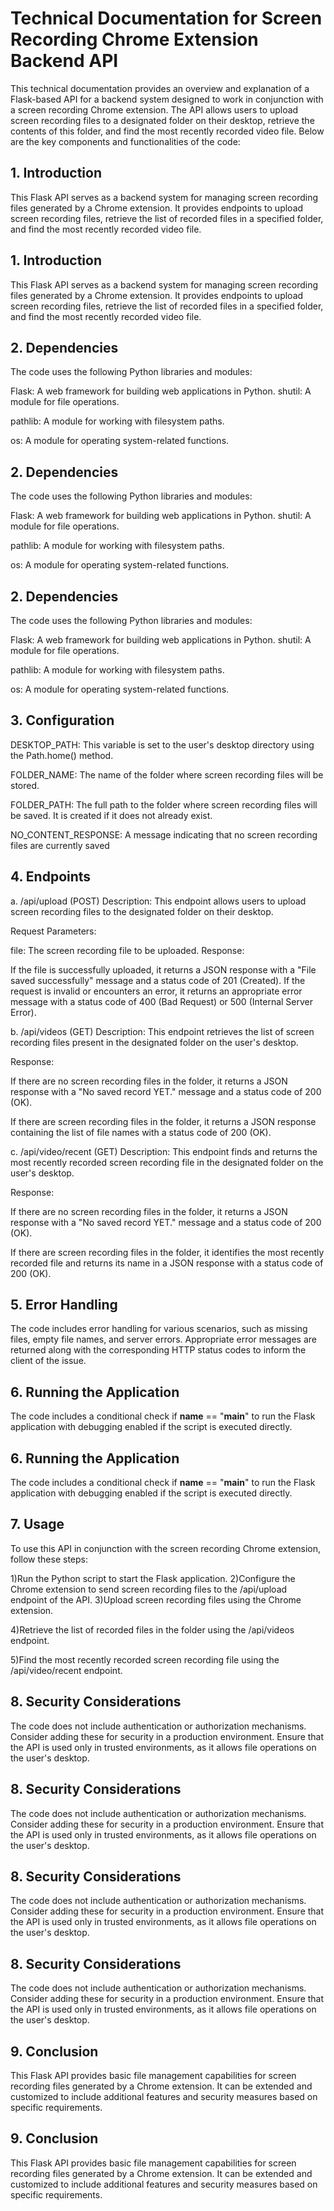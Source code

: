 
# Technical Documentation for Screen Recording Chrome Extension Backend API


This technical documentation provides an overview and explanation of a Flask-based API for a backend system designed to work in conjunction with a screen recording Chrome extension. The API allows users to upload screen recording files to a designated folder on their desktop, retrieve the contents of this folder, and find the most recently recorded video file. Below are the key components and functionalities of the code:




## 1. Introduction
This Flask API serves as a backend system for managing screen recording files generated by a Chrome extension. It provides endpoints to upload screen recording files, retrieve the list of recorded files in a specified folder, and find the most recently recorded video file.
## 1. Introduction
This Flask API serves as a backend system for managing screen recording files generated by a Chrome extension. It provides endpoints to upload screen recording files, retrieve the list of recorded files in a specified folder, and find the most recently recorded video file.
## 2. Dependencies
The code uses the following Python libraries and modules:

Flask: A web framework for building web applications in Python.
shutil: A module for file operations.

pathlib: A module for working with filesystem paths.

os: A module for operating system-related functions.

## 2. Dependencies
The code uses the following Python libraries and modules:

Flask: A web framework for building web applications in Python.
shutil: A module for file operations.

pathlib: A module for working with filesystem paths.

os: A module for operating system-related functions.

## 2. Dependencies
The code uses the following Python libraries and modules:

Flask: A web framework for building web applications in Python.
shutil: A module for file operations.

pathlib: A module for working with filesystem paths.

os: A module for operating system-related functions.

## 3. Configuration
DESKTOP_PATH: This variable is set to the user's desktop directory using the Path.home() method.

FOLDER_NAME: The name of the folder where screen recording files will be stored.

FOLDER_PATH: The full path to the folder where screen recording files will be saved. It is created if it does not already exist.

NO_CONTENT_RESPONSE: A message indicating that no screen recording files are currently saved

## 4. Endpoints
a. /api/upload (POST)
Description: This endpoint allows users to upload screen recording files to the designated folder on their desktop.

Request Parameters:

file: The screen recording file to be uploaded.
Response:

If the file is successfully uploaded, it returns a JSON response with a "File saved successfully" message and a status code of 201 (Created).
If the request is invalid or encounters an error, it returns an appropriate error message with a status code of 400 (Bad Request) or 500 (Internal Server Error).

b. /api/videos (GET)
Description: This endpoint retrieves the list of screen recording files present in the designated folder on the user's desktop.

Response:

If there are no screen recording files in the folder, it returns a JSON response with a "No saved record YET." message and a status code of 200 (OK).

If there are screen recording files in the folder, it returns a JSON response containing the list of file names with a status code of 200 (OK).

c. /api/video/recent (GET)
Description: This endpoint finds and returns the most recently recorded screen recording file in the designated folder on the user's desktop.

Response:

If there are no screen recording files in the folder, it returns a JSON response with a "No saved record YET." message and a status code of 200 (OK).

If there are screen recording files in the folder, it identifies the most recently recorded file and returns its name in a JSON response with a status code of 200 (OK).
## 5. Error Handling
The code includes error handling for various scenarios, such as missing files, empty file names, and server errors. Appropriate error messages are returned along with the corresponding HTTP status codes to inform the client of the issue.
## 6. Running the Application
The code includes a conditional check if __name__ == "__main__" to run the Flask application with debugging enabled if the script is executed directly.


## 6. Running the Application
The code includes a conditional check if __name__ == "__main__" to run the Flask application with debugging enabled if the script is executed directly.


## 7. Usage
To use this API in conjunction with the screen recording Chrome extension, follow these steps:

1)Run the Python script to start the Flask application.
2)Configure the Chrome extension to send screen recording files to the /api/upload endpoint of the API.
3)Upload screen recording files using the Chrome extension.

4)Retrieve the list of recorded files in the folder using the /api/videos endpoint.

5)Find the most recently recorded screen recording file using the /api/video/recent endpoint.

## 8. Security Considerations
The code does not include authentication or authorization mechanisms. Consider adding these for security in a production environment.
Ensure that the API is used only in trusted environments, as it allows file operations on the user's desktop.
## 8. Security Considerations
The code does not include authentication or authorization mechanisms. Consider adding these for security in a production environment.
Ensure that the API is used only in trusted environments, as it allows file operations on the user's desktop.
## 8. Security Considerations
The code does not include authentication or authorization mechanisms. Consider adding these for security in a production environment.
Ensure that the API is used only in trusted environments, as it allows file operations on the user's desktop.
## 8. Security Considerations
The code does not include authentication or authorization mechanisms. Consider adding these for security in a production environment.
Ensure that the API is used only in trusted environments, as it allows file operations on the user's desktop.
## 9. Conclusion
This Flask API provides basic file management capabilities for screen recording files generated by a Chrome extension. It can be extended and customized to include additional features and security measures based on specific requirements.
## 9. Conclusion
This Flask API provides basic file management capabilities for screen recording files generated by a Chrome extension. It can be extended and customized to include additional features and security measures based on specific requirements.

